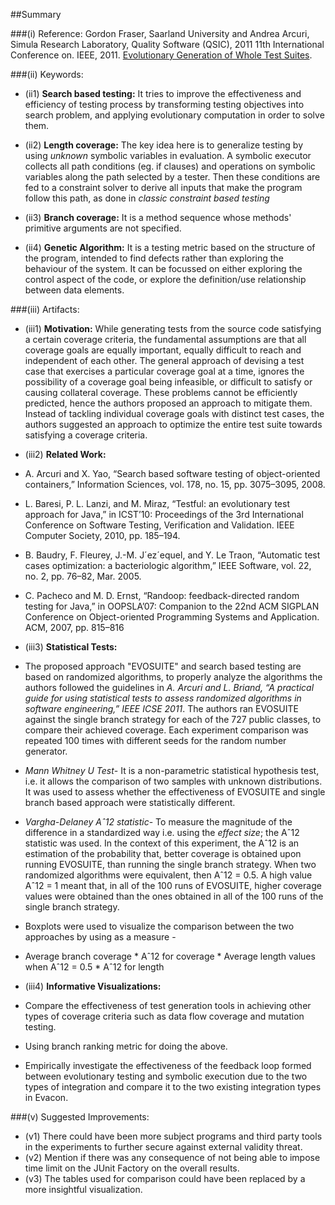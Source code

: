 ##Summary

###(i) Reference: Gordon Fraser, Saarland University and Andrea Arcuri, Simula Research Laboratory, Quality Software (QSIC), 2011 11th International Conference on. IEEE, 2011. [Evolutionary Generation of Whole Test Suites](http://ieeexplore.ieee.org/xpl/login.jsp?tp=&arnumber=6004309&url=http%3A%2F%2Fieeexplore.ieee.org%2Fxpls%2Fabs_all.jsp%3Farnumber%3D6004309). 

###(ii) Keywords:
* (ii1) **Search based testing:** It tries to improve the effectiveness and efficiency of testing process by transforming testing objectives into search problem, and applying evolutionary computation in order to solve them.

* (ii2) **Length coverage:** The key idea here is to generalize testing by using *unknown* symbolic variables in evaluation. A symbolic executor collects all path conditions (eg. if clauses) and operations on symbolic variables along the path selected by a tester. Then these conditions are fed to a constraint solver to derive all inputs that make the program follow this path, as done in *classic constraint based testing*

* (ii3) **Branch coverage:** It is a method sequence whose methods' primitive arguments are not specified.

* (ii4) **Genetic Algorithm:** It is a testing metric based on the structure of the program, intended to find defects rather than exploring the behaviour of the system. It can be focussed on either exploring the control aspect of the code, or explore the definition/use relationship between data elements.

###(iii) Artifacts:

* (iii1) **Motivation:**  While generating tests from the source code satisfying a certain coverage criteria, the fundamental assumptions are that all coverage goals are equally important, equally difficult to reach and independent of each other. The general approach of devising a test case that exercises a particular coverage goal at a time, ignores the possibility of a coverage goal being infeasible, or difficult to satisfy or causing collateral coverage. These problems cannot be efficiently predicted, hence the authors proposed an approach to mitigate them. Instead of tackling individual coverage goals with distinct test cases, the authors suggested an approach to optimize the entire test suite towards satisfying a coverage criteria.

* (iii2) **Related Work:** 
 * A. Arcuri and X. Yao, “Search based software testing of object-oriented containers,” Information Sciences, vol. 178, no. 15, pp. 3075–3095, 2008.
 * L. Baresi, P. L. Lanzi, and M. Miraz, “Testful: an evolutionary test approach for Java,” in ICST’10: Proceedings of the 3rd International Conference on Software Testing, Verification and Validation. IEEE Computer Society, 2010, pp. 185–194.
 * B. Baudry, F. Fleurey, J.-M. J´ez´equel, and Y. Le Traon, “Automatic test cases optimization: a bacteriologic algorithm,” IEEE Software, vol. 22, no. 2, pp. 76–82, Mar. 2005.
 * C. Pacheco and M. D. Ernst, “Randoop: feedback-directed random testing for Java,” in OOPSLA’07: Companion to the 22nd ACM SIGPLAN Conference on Object-oriented Programming Systems and Application. ACM, 2007, pp. 815–816

* (iii3) **Statistical Tests:** 
 * The proposed approach "EVOSUITE" and search based testing are based on randomized algorithms, to properly analyze the algorithms the authors followed the guidelines in _A. Arcuri and L. Briand, “A practical guide for using statistical tests to assess randomized algorithms in software engineering,” IEEE ICSE 2011_. The authors ran EVOSUITE against the single branch strategy for each of the 727 public classes, to compare their achieved coverage. Each experiment comparison was repeated 100 times with different seeds for the random number generator.
 *  *Mann Whitney U Test*- It is a non-parametric statistical hypothesis test, i.e. it allows the comparison of two samples with unknown distributions. It was used to assess whether the effectiveness of EVOSUITE and single branch based approach were statistically different. 
 *  *Vargha-Delaney Aˆ12 statistic*- To measure the magnitude of the difference in a standardized way i.e. using the _effect size_; the Aˆ12 statistic was used. In the context of this experiment, the Aˆ12 is an estimation of the probability that, better coverage is obtained upon running EVOSUITE, than running the single branch strategy. When two randomized algorithms were equivalent, then Aˆ12 = 0.5. A high value Aˆ12 = 1 meant that, in all of the 100 runs of EVOSUITE, higher coverage values were obtained than the ones obtained in all of the 100 runs of the single branch strategy.
 *  Boxplots were used to visualize the comparison between the two approaches by using as a measure -
   * Average branch coverage
    * Aˆ12 for coverage
    * Average length values when Aˆ12 = 0.5
    * Aˆ12 for length
   
* (iii4) **Informative Visualizations:**
 * Compare the effectiveness of test generation tools in achieving other types of coverage criteria such as data flow coverage and mutation testing.
 * Using branch ranking metric for doing the above.
 * Empirically investigate the effectiveness of the feedback loop formed between evolutionary testing and symbolic execution due to the two types of integration and compare it to the two existing integration types in Evacon.
  
###(v) Suggested Improvements:
* (v1) There could have been more subject programs and third party tools in the experiments to further secure against external validity threat.
* (v2) Mention if there was any consequence of not being able to impose time limit on the JUnit Factory on the overall results.
* (v3) The tables used for comparison could have been replaced by a more insightful visualization.

